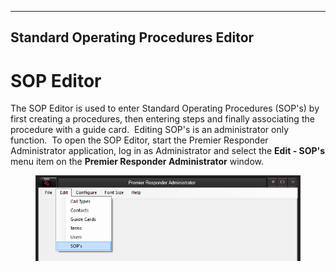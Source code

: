   ------------------------------------------
  **Standard Operating Procedures Editor**
  ------------------------------------------

# SOP Editor

The SOP Editor is used to enter Standard Operating Procedures (SOP\'s)
by first creating a procedures, then entering steps and finally
associating the procedure with a guide card.  Editing SOP\'s is an
administrator only function.  To open the SOP Editor, start the Premier
Responder Administrator application, log in as Administrator and select
the **Edit - SOP\'s** menu item on the **Premier Responder
Administrator** window.

<figure><img src=".gitbook/assets/Standard Operating Procedures Editor_files/image001.png" alt=""><figcaption></figcaption></figure> 
